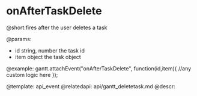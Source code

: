 onAfterTaskDelete
=============
@short:fires after the user deletes a task 
	

@params:
- id		string, number			the task id
- item		object					the task object 

@example:
gantt.attachEvent("onAfterTaskDelete", function(id,item){
    //any custom logic here
});

@template:	api_event
@relatedapi:
	api/gantt_deletetask.md
@descr:
